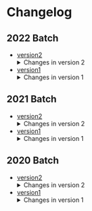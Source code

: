 # Changelog

## 2022 Batch
- [version2](2022/AC-1_api_v2.docx)
  <details>
    <summary>Changes in version 2</summary>
    - Added new feature X.
    - Improved performance of Y.
    - Fixed bug Z.
  </details>
- [version1](2022/AC-1_api_v1.docx)
  <details>
    <summary>Changes in version 1</summary>
    - Initial release with features A, B, and C.
  </details>
  

## 2021 Batch
- [version2](2021/AC-1_api_v2.docx)
  <details>
    <summary>Changes in version 2</summary>
    - Enhanced security protocols.
    - Updated user interface.
    - Fixed minor bugs.
  </details>
- [version1](2021/AC-1_api_v1.docx)
  <details>
    <summary>Changes in version 1</summary>
    - Launched with core functionalities.
    - Basic user interface.
  </details>

## 2020 Batch
- [version2](2020/AC-1_api_v2.docx)
  <details>
    <summary>Changes in version 2</summary>
    - Added support for new devices.
    - Optimized database queries.
    - Fixed critical issue in module M.
  </details>
- [version1](2020/AC-1_api_v1.docx)
  <details>
    <summary>Changes in version 1</summary>
    - Initial deployment.
    - Core features implemented.
  </details>